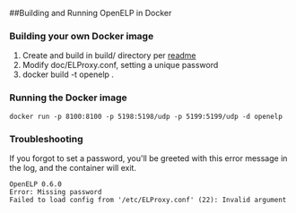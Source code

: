 ##Building and Running OpenELP in Docker

### Building your own Docker image
1. Create and build in build/ directory per [readme](README.md)
2. Modify doc/ELProxy.conf, setting a unique password
3. docker build -t openelp .

### Running the Docker image
```
docker run -p 8100:8100 -p 5198:5198/udp -p 5199:5199/udp -d openelp
```


### Troubleshooting
If you forgot to set a password, you'll be greeted with this error message in the log, and the container will exit.
```
OpenELP 0.6.0
Error: Missing password
Failed to load config from '/etc/ELProxy.conf' (22): Invalid argument
```
